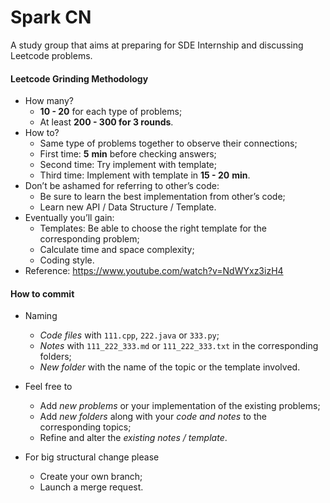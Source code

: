 # Spark CN

A study group that aims at preparing for SDE Internship and discussing Leetcode problems. 

#### Leetcode Grinding Methodology

- How many?
  - **10 - 20** for each type of problems;
  - At least **200 - 300 for 3 rounds**.
- How to?
  - Same type of problems together to observe their connections; 
  - First time: **5** **min** before checking answers;
  - Second time: Try implement with template;
  - Third time: Implement with template in **15 - 20** **min**.
- Don’t be ashamed for referring to other’s code:
  - Be sure to learn the best implementation from other’s code;
  - Learn new API / Data Structure / Template.
- Eventually you’ll gain:
  - Templates: Be able to choose the right template for the corresponding problem;
  - Calculate time and space complexity;
  - Coding style.
- Reference: https://www.youtube.com/watch?v=NdWYxz3izH4

#### How to commit

- Naming
  - *Code files* with `111.cpp`, `222.java`  or `333.py`;
  - *Notes* with `111_222_333.md` or `111_222_333.txt` in the corresponding folders;
  - *New folder* with the name of the topic or the template involved. 

- Feel free to 
  - Add *new problems* or your implementation of the existing problems;
  - Add *new folders* along with your *code and notes* to the corresponding topics;
  - Refine and alter the *existing notes / template*.
- For big structural change please
  - Create your own branch;
  - Launch a merge request.